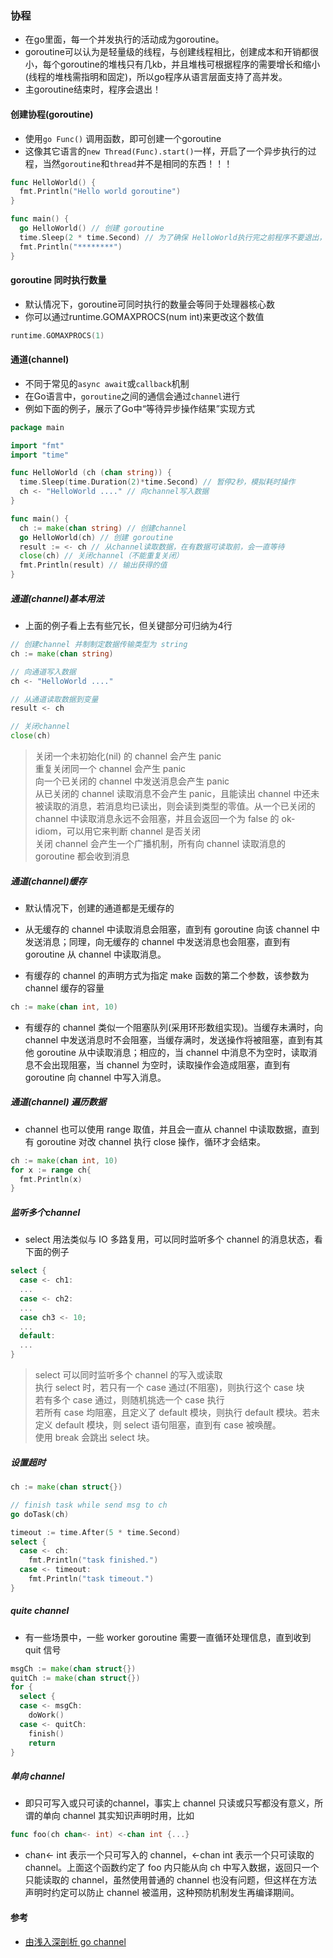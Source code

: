 ### 协程
- 在go里面，每一个并发执行的活动成为goroutine。
- goroutine可以认为是轻量级的线程，与创建线程相比，创建成本和开销都很小，每个goroutine的堆栈只有几kb，并且堆栈可根据程序的需要增长和缩小(线程的堆栈需指明和固定)，所以go程序从语言层面支持了高并发。
- 主goroutine结束时，程序会退出！

#### 创建协程(goroutine)
- 使用`go Func()` 调用函数，即可创建一个goroutine
- 这像其它语言的`new Thread(Func).start()`一样，开启了一个异步执行的过程，当然`goroutine`和`thread`并不是相同的东西！！！

```go
func HelloWorld() {
  fmt.Println("Hello world goroutine")
}

func main() {
  go HelloWorld() // 创建 goroutine
  time.Sleep(2 * time.Second) // 为了确保 HelloWorld执行完之前程序不要退出，这里让主goroutine先等待一会儿！
  fmt.Println("********")
}
```

#### goroutine 同时执行数量
- 默认情况下，goroutine可同时执行的数量会等同于处理器核心数
- 你可以通过runtime.GOMAXPROCS(num int)来更改这个数值

```go
runtime.GOMAXPROCS(1)
```

#### 通道(channel)
- 不同于常见的`async await`或`callback`机制
- 在Go语言中，`goroutine`之间的通信会通过`channel`进行
- 例如下面的例子，展示了Go中“等待异步操作结果”实现方式

```go
package main

import "fmt"
import "time"

func HelloWorld (ch (chan string)) {
  time.Sleep(time.Duration(2)*time.Second) // 暂停2秒，模拟耗时操作
  ch <- "HelloWorld ...." // 向channel写入数据
}

func main() {
  ch := make(chan string) // 创建channel
  go HelloWorld(ch) // 创建 goroutine
  result := <- ch // 从channel读取数据，在有数据可读取前，会一直等待
  close(ch) // 关闭channel（不能重复关闭）
  fmt.Println(result) // 输出获得的值
}
```

##### 通道(channel)基本用法
- 上面的例子看上去有些冗长，但关键部分可归纳为4行
```go
// 创建channel 并制制定数据传输类型为 string
ch := make(chan string)

// 向通道写入数据
ch <- "HelloWorld ...."

// 从通道读取数据到变量
result <- ch

// 关闭channel
close(ch) 
```

> 关闭一个未初始化(nil) 的 channel 会产生 panic <br  />
	重复关闭同一个 channel 会产生 panic <br  />
	向一个已关闭的 channel 中发送消息会产生 panic <br  />
	从已关闭的 channel 读取消息不会产生 panic，且能读出 channel 中还未被读取的消息，若消息均已读出，则会读到类型的零值。从一个已关闭的 channel 中读取消息永远不会阻塞，并且会返回一个为 false 的 ok-idiom，可以用它来判断 channel 是否关闭 <br  />
	关闭 channel 会产生一个广播机制，所有向 channel 读取消息的 goroutine 都会收到消息

##### 通道(channel)缓存
- 默认情况下，创建的通道都是无缓存的
- 从无缓存的 channel 中读取消息会阻塞，直到有 goroutine 向该 channel 中发送消息；同理，向无缓存的 channel 中发送消息也会阻塞，直到有 goroutine 从 channel 中读取消息。

- 有缓存的 channel 的声明方式为指定 make 函数的第二个参数，该参数为 channel 缓存的容量

```go
ch := make(chan int, 10)
```
- 有缓存的 channel 类似一个阻塞队列(采用环形数组实现)。当缓存未满时，向 channel 中发送消息时不会阻塞，当缓存满时，发送操作将被阻塞，直到有其他 goroutine 从中读取消息；相应的，当 channel 中消息不为空时，读取消息不会出现阻塞，当 channel 为空时，读取操作会造成阻塞，直到有 goroutine 向 channel 中写入消息。


##### 通道(channel) 遍历数据
- channel 也可以使用 range 取值，并且会一直从 channel 中读取数据，直到有 goroutine 对改 channel 执行 close 操作，循环才会结束。

```go
ch := make(chan int, 10)
for x := range ch{
  fmt.Println(x)
}
```

##### 监听多个channel
- select 用法类似与 IO 多路复用，可以同时监听多个 channel 的消息状态，看下面的例子
```go
select {
  case <- ch1:
  ...
  case <- ch2:
  ...
  case ch3 <- 10;
  ...
  default:
  ...
}
```
> select 可以同时监听多个 channel 的写入或读取 <br  />
  执行 select 时，若只有一个 case 通过(不阻塞)，则执行这个 case 块 <br  />
  若有多个 case 通过，则随机挑选一个 case 执行 <br  />
  若所有 case 均阻塞，且定义了 default 模块，则执行 default 模块。若未定义 default 模块，则 select 语句阻塞，直到有 case 被唤醒。 <br  />
  使用 break 会跳出 select 块。


##### 设置超时

```go
ch := make(chan struct{})

// finish task while send msg to ch
go doTask(ch)

timeout := time.After(5 * time.Second)
select {
  case <- ch:
    fmt.Println("task finished.")
  case <- timeout:
    fmt.Println("task timeout.")
}
```

##### quite channel
- 有一些场景中，一些 worker goroutine 需要一直循环处理信息，直到收到 quit 信号

```go
msgCh := make(chan struct{})
quitCh := make(chan struct{})
for {
  select {
  case <- msgCh:
    doWork()
  case <- quitCh:
    finish()
    return
}
```


##### 单向 channel
- 即只可写入或只可读的channel，事实上 channel 只读或只写都没有意义，所谓的单向 channel 其实知识声明时用，比如

```go
func foo(ch chan<- int) <-chan int {...}
```

- chan<- int 表示一个只可写入的 channel，<-chan int 表示一个只可读取的 channel。上面这个函数约定了 foo 内只能从向 ch 中写入数据，返回只一个只能读取的 channel，虽然使用普通的 channel 也没有问题，但这样在方法声明时约定可以防止 channel 被滥用，这种预防机制发生再编译期间。



#### 参考
- [由浅入深剖析 go channel](https://www.jianshu.com/p/24ede9e90490)